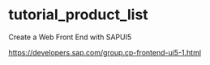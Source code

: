 # tutorial_product_list
Create a Web Front End with SAPUI5

https://developers.sap.com/group.cp-frontend-ui5-1.html
